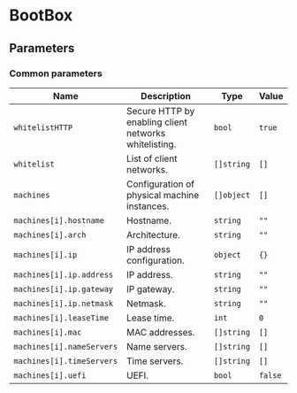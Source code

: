 # BootBox

## Parameters

### Common parameters

| Name                      | Description                                           | Type       | Value   |
| ------------------------- | ----------------------------------------------------- | ---------- | ------- |
| `whitelistHTTP`           | Secure HTTP by enabling client networks whitelisting. | `bool`     | `true`  |
| `whitelist`               | List of client networks.                              | `[]string` | `[]`    |
| `machines`                | Configuration of physical machine instances.          | `[]object` | `[]`    |
| `machines[i].hostname`    | Hostname.                                             | `string`   | `""`    |
| `machines[i].arch`        | Architecture.                                         | `string`   | `""`    |
| `machines[i].ip`          | IP address configuration.                             | `object`   | `{}`    |
| `machines[i].ip.address`  | IP address.                                           | `string`   | `""`    |
| `machines[i].ip.gateway`  | IP gateway.                                           | `string`   | `""`    |
| `machines[i].ip.netmask`  | Netmask.                                              | `string`   | `""`    |
| `machines[i].leaseTime`   | Lease time.                                           | `int`      | `0`     |
| `machines[i].mac`         | MAC addresses.                                        | `[]string` | `[]`    |
| `machines[i].nameServers` | Name servers.                                         | `[]string` | `[]`    |
| `machines[i].timeServers` | Time servers.                                         | `[]string` | `[]`    |
| `machines[i].uefi`        | UEFI.                                                 | `bool`     | `false` |

